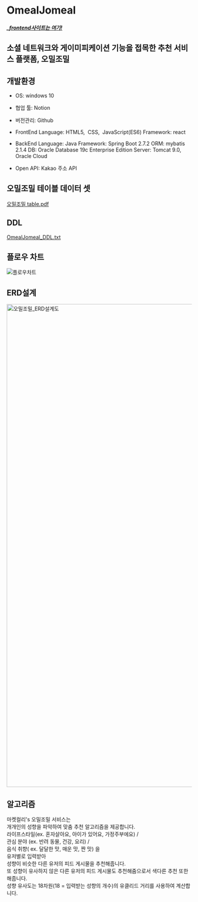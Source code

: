 # OmealJomeal

##### _[frontend사이트는 여기!](https://github.com/OmealJomeal/OmealJomeal-FE)

## 소셜 네트워크와 게이미피케이션 기능을 접목한 추천 서비스 플랫폼, 오밀조밀

## 개발환경

- OS: windows 10
- 협업 툴: Notion
- 버전관리: Github
- FrontEnd
 Language: HTML5, &nbsp;CSS, &nbsp;JavaScript(ES6)
Framework: react

- BackEnd
Language: Java
Framework: Spring Boot 2.7.2
ORM: mybatis 2.1.4
DB: Oracle Database 19c Enterprise Edition
Server: Tomcat 9.0, Oracle Cloud
- Open API: Kakao 주소 API

## 오밀조밀 테이블 데이터 셋
[오밀조밀 table.pdf](https://github.com/OmealJomeal/OmealJomeal_backend/files/9413085/table.pdf)


## DDL
[OmealJomeal_DDL.txt](https://github.com/OmealJomeal/OmealJomeal_backend/files/9414544/OmealJomeal_DDL.txt)

## 플로우 차트
![플로우차트](https://user-images.githubusercontent.com/95620153/186335011-3d3b28d9-1b18-4d08-8086-369cb8927410.png)

## ERD설계
<img width="1310" alt="오밀조밀_ERD설계도" src="https://user-images.githubusercontent.com/95620153/186335055-a63615b1-9933-4521-9683-2d539694af45.png">

## 알고리즘
마켓컬리's 오밀조밀 서비스는<br/>
개개인의 성향을 파악하여 맞춤 추천 알고리즘을 제공합니다.<br/> 
라이프스타일(ex. 혼자살아요, 아이가 있어요, 가정주부에요) / <br/>
관심 분야 (ex. 반려 동물, 건강, 요리) /<br/>
음식 취향( ex. 달달한 맛, 매운 맛, 짠 맛) 을<br/>
유저별로 입력받아<br/>
성향이 비슷한 다른 유저의 피드 게시물을 추천해줍니다.<br/>
또 성향이 유사하지 않은 다른 유저의 피드 게시물도 추천해줌으로서 색다른 추천 또한 해줍니다.<br/>
성향 유사도는 18차원(18 = 입력받는 성향의 개수)의 유클리드 거리를 사용하여 계산합니다.


